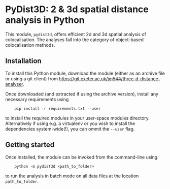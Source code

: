 # PyDist3D: 2 & 3d spatial distance analysis in Python

This module, `pydist3d`, offers efficient 2d and 3d spatial analysis of colocalisation. 
The analyses fall into the category of object-based colocalisation methods. 

## Installation 

To install this Python module, download the module (either as an archive file or 
using a git client) from https://git.exeter.ac.uk/jm544/three-d-distance-analyser. 

Once downloaded (and extracted if using the archive version), install any necessary 
requirements using

```
    pip install -r requirements.txt --user
```

to install the required modules in your user-space modules directory. 
Alternatively if using e.g. a virtualenv or you wish to install the 
dependencies system-wide(!), you can ommit the `--user` flag.

## Getting started

Once installed, the module can be invoked from the command-line using: 

```
    python -m pydist3d <path_to_folder> 
```

to run the analysis in batch mode on all data files at the location `path_to_folder`. 


